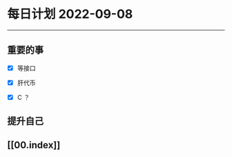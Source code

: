 
#  每日计划 2022-09-08
---
## 重要的事
- [x]  等接口
- [x]  肝代币
- [x]  C ？



## 提升自己

  



## [[00.index]]










